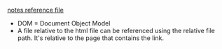 [notes reference file](./notes.md)

* DOM = Document Object Model
* A file relative to the html file can be referenced using the relative file path. It's relative to the page that contains the link.